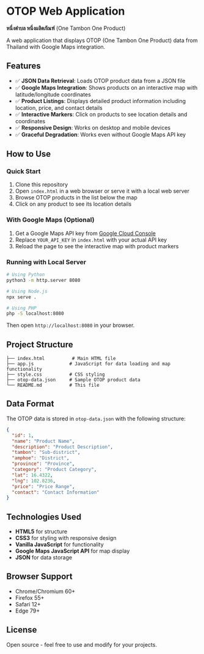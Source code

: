 # OTOP Web Application
**หนึ่งตำบล หนึ่งผลิตภัณฑ์** (One Tambon One Product)

A web application that displays OTOP (One Tambon One Product) data from Thailand with Google Maps integration.

## Features

- ✅ **JSON Data Retrieval**: Loads OTOP product data from a JSON file
- ✅ **Google Maps Integration**: Shows products on an interactive map with latitude/longitude coordinates  
- ✅ **Product Listings**: Displays detailed product information including location, price, and contact details
- ✅ **Interactive Markers**: Click on products to see location details and coordinates
- ✅ **Responsive Design**: Works on desktop and mobile devices
- ✅ **Graceful Degradation**: Works even without Google Maps API key

## How to Use

### Quick Start
1. Clone this repository
2. Open `index.html` in a web browser or serve it with a local web server
3. Browse OTOP products in the list below the map
4. Click on any product to see its location details

### With Google Maps (Optional)
1. Get a Google Maps API key from [Google Cloud Console](https://console.cloud.google.com/)
2. Replace `YOUR_API_KEY` in `index.html` with your actual API key
3. Reload the page to see the interactive map with product markers

### Running with Local Server
```bash
# Using Python
python3 -m http.server 8080

# Using Node.js
npx serve .

# Using PHP
php -S localhost:8080
```

Then open `http://localhost:8080` in your browser.

## Project Structure

```
├── index.html          # Main HTML file
├── app.js             # JavaScript for data loading and map functionality
├── style.css          # CSS styling
├── otop-data.json     # Sample OTOP product data
└── README.md          # This file
```

## Data Format

The OTOP data is stored in `otop-data.json` with the following structure:

```json
{
  "id": 1,
  "name": "Product Name",
  "description": "Product Description", 
  "tambon": "Sub-district",
  "amphoe": "District",
  "province": "Province",
  "category": "Product Category",
  "lat": 16.4322,
  "lng": 102.8236,
  "price": "Price Range",
  "contact": "Contact Information"
}
```

## Technologies Used

- **HTML5** for structure
- **CSS3** for styling with responsive design
- **Vanilla JavaScript** for functionality
- **Google Maps JavaScript API** for map display
- **JSON** for data storage

## Browser Support

- Chrome/Chromium 60+
- Firefox 55+
- Safari 12+
- Edge 79+

## License

Open source - feel free to use and modify for your projects.

